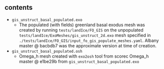 ## contents
- `gis_unstruct_basal_populated.exo`
  - The populated (with fields) greenland basal exodus mesh was created
    by running `tests/landIce/FO_GIS` on the unpopulated
    `tests/landIce/ExoMeshes/gis_unstruct_2d.exo` mesh specified in
    `./tests/landIce/FO_GIS/input_fo_gis_populate_meshes.yaml`.
    Albany master @ bacbdb7 was the approximate version at time of creation.
- `gis_unstruct_basal_populated.osh`
  - Omega\_h mesh created with `exo2osh` tool from scorec Omega\_h  master @ e1be29b
    from `gis_unstruct_basal_populated.exo`
